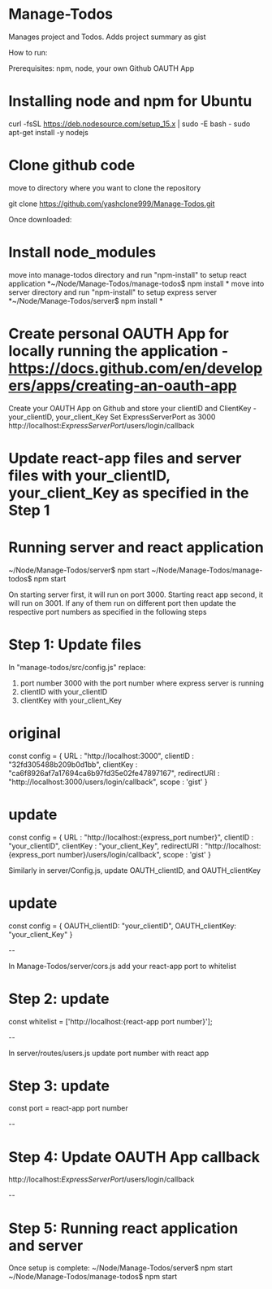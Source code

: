 # Manage-Todos
Manages project and Todos. Adds project summary as gist

How to run:

Prerequisites: npm, node, your own Github OAUTH App


# Installing node and npm for Ubuntu
curl -fsSL https://deb.nodesource.com/setup_15.x | sudo -E bash -
sudo apt-get install -y nodejs



# Clone github code 
move to directory where you want to clone the repository

git clone https://github.com/yashclone999/Manage-Todos.git


Once downloaded:
# Install node_modules

move into manage-todos directory and run "npm-install" to setup react application
*~/Node/Manage-Todos/manage-todos$ npm install *
move into server directory and run "npm-install" to setup express server
*~/Node/Manage-Todos/server$ npm install *


# Create personal OAUTH App for locally running the application - https://docs.github.com/en/developers/apps/creating-an-oauth-app
Create your OAUTH App on Github and store your clientID and ClientKey - your_clientID, your_client_Key
Set ExpressServerPort as 3000 
http://localhost:*ExpressServerPort*/users/login/callback

# Update react-app files and server files with your_clientID, your_client_Key as specified in the Step 1

# Running server and react application
~/Node/Manage-Todos/server$ npm start
~/Node/Manage-Todos/manage-todos$ npm start


On starting server first, it will run on port 3000. Starting react app second, it will run on 3001.
If any of them run on different port then update the respective port numbers as specified in the following steps


# Step 1: Update files 

In "manage-todos/src/config.js" replace:
1. port number 3000 with the port number where express server is running
2. clientID with your_clientID
3. clientKey with your_client_Key

# original
const config = {
    URL : "http://localhost:3000",
    clientID : "32fd305488b209b0d1bb",
    clientKey : "ca6f8926af7a17694ca6b97fd35e02fe47897167",
    redirectURI : "http://localhost:3000/users/login/callback",
    scope : 'gist'
}

# update
const config = {
    URL : "http://localhost:{express_port number}",
    clientID : "your_clientID",
    clientKey : "your_client_Key",
    redirectURI : "http://localhost:{express_port number}/users/login/callback",
    scope : 'gist'
}
 

Similarly in server/Config.js, update OAUTH_clientID, and OAUTH_clientKey
# update
const config = {
	OAUTH_clientID: "your_clientID",
	OAUTH_clientKey: "your_client_Key"
}

--

In Manage-Todos/server/cors.js add your react-app port to whitelist
# Step 2: update
const whitelist = ['http://localhost:{react-app port number}'];

-- 

In server/routes/users.js update port number with react app
# Step 3: update
const port = react-app port number

--

# Step 4: Update OAUTH App callback 
http://localhost:*ExpressServerPort*/users/login/callback

--

# Step 5: Running react application and server
Once setup is complete: 
~/Node/Manage-Todos/server$ npm start
~/Node/Manage-Todos/manage-todos$ npm start



